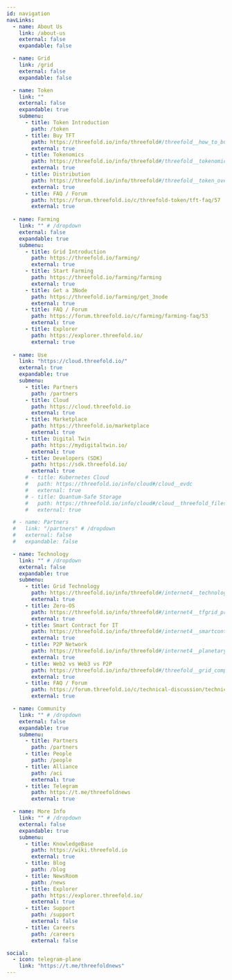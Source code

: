 ```yaml
---
id: navigation
navLinks:
  - name: About Us
    link: /about-us
    external: false
    expandable: false

  - name: Grid
    link: /grid
    external: false
    expandable: false

  - name: Token
    link: ""
    external: false
    expandable: true
    submenu:
      - title: Token Introduction
        path: /token
      - title: Buy TFT
        path: https://threefold.io/info/threefold#/threefold__how_to_buy_and_sell
        external: true
      - title: Tokenomics
        path: https://threefold.io/info/threefold#/threefold__tokenomics
        external: true
      - title: Distribution
        path: https://threefold.io/info/threefold#/threefold__token_overview
        external: true
      - title: FAQ / Forum
        path: https://forum.threefold.io/c/threefold-token/tft-faq/57
        external: true
  
  - name: Farming
    link: "" # /dropdown
    external: false
    expandable: true
    submenu:
      - title: Grid Introduction
        path: https://threefold.io/farming/
        external: true
      - title: Start Farming
        path: https://threefold.io/farming/farming
        external: true
      - title: Get a 3Node
        path: https://threefold.io/farming/get_3node
        external: true
      - title: FAQ / Forum
        path: https://forum.threefold.io/c/farming/farming-faq/53
        external: true
      - title: Explorer
        path: https://explorer.threefold.io/
        external: true            
  
  - name: Use
    link: "https://cloud.threefold.io/"
    external: true
    expandable: true
    submenu:
      - title: Partners
        path: /partners    
      - title: Cloud
        path: https://cloud.threefold.io
        external: true      
      - title: Marketplace
        path: https://threefold.io/marketplace
        external: true
      - title: Digital Twin
        path: https://mydigitaltwin.io/
        external: true
      - title: Developers (SDK)
        path: https://sdk.threefold.io/
        external: true
      # - title: Kubernetes Cloud
      #   path: https://threefold.io/info/cloud#/cloud__evdc
      #   external: true
      # - title: Quantum-Safe Storage
      #   path: https://threefold.io/info/cloud#/cloud__threefold_filesystem
      #   external: true

  # - name: Partners
  #   link: "/partners" # /dropdown
  #   external: false
  #   expandable: false

  - name: Technology
    link: "" # /dropdown
    external: false
    expandable: true
    submenu:
      - title: Grid Technology
        path: https://threefold.io/info/threefold#/internet4__technology
        external: true
      - title: Zero-OS
        path: https://threefold.io/info/threefold#/internet4__tfgrid_primitives
        external: true
      - title: Smart Contract for IT
        path: https://threefold.io/info/threefold#/internet4__smartcontract_it
        external: true
      - title: P2P Network
        path: https://threefold.io/info/threefold#/internet4__planetary_network
        external: true
      - title: Web2 vs Web3 vs P2P
        path: https://threefold.io/info/threefold#/threefold__grid_compare
        external: true
      - title: FAQ / Forum
        path: https://forum.threefold.io/c/technical-discussion/technical-faq/55
        external: true

  - name: Community
    link: "" # /dropdown
    external: false
    expandable: true
    submenu:
      - title: Partners
        path: /partners
      - title: People
        path: /people
      - title: Alliance
        path: /aci
        external: true
      - title: Telegram
        path: https://t.me/threefoldnews
        external: true        

  - name: More Info
    link: "" # /dropdown
    external: false
    expandable: true
    submenu:
      - title: KnowledgeBase
        path: https://wiki.threefold.io
        external: true         
      - title: Blog
        path: /blog
      - title: NewsRoom
        path: /news
      - title: Explorer
        path: https://explorer.threefold.io/
        external: true
      - title: Support
        path: /support
        external: false
      - title: Careers
        path: /careers
        external: false

social:
  - icon: telegram-plane
    link: "https://t.me/threefoldnews"
---
```




<!--   - name: PARTICIPATE
    link: /universe 
    external: false
    expandable: false
    submenu:
      - title: Start Farming
        path: /farming
        external: true

      - title: Get a 3Node
        path: /farming/get_3node
        external: true

      - title: Buy the Token
        path: https://threefold.io/info/threefold#/threefold__how_to_buy_and_sell

      - title: Test the Cloud
        path: /cloud
        external: true

      - title: Try the Marketplace
        path: /marketplace
        external: true

      - title: Build with the SDK
        path: /info/sdk
        external: true -->



<!--   - name: TF Universe
    link: "" # /dropdown
    external: false
    expandable: true
    submenu:
      - title: Universe Home
        path: /universe

      - title: ThreeFold Farming
        path: /farming
        external: true

      - title: ThreeFold Token
        path: /token

      - title: ThreeFold Kube Cloud
        path: /cloud
        external: true

      - title: ThreeFold Marketplace
        path: /marketplace
        external: true

      - title: Digital Twin
        path: https://mydigitaltwin.io
        external: true

      - title: Conscious Internet
        path: /aci
        external: true

      - title: ThreeFold Tech
        path: https://threefold.tech
        external: true -->